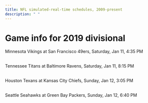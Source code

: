```yaml
---
title: NFL simulated-real-time schedules, 2009-present
description: " "
---
```


# Game info for 2019 divisional

Minnesota Vikings at San Francisco 49ers, Saturday, Jan 11, 4:35 PM

<br/>Tennessee Titans at Baltimore Ravens, Saturday, Jan 11, 8:15 PM

<br/>Houston Texans at Kansas City Chiefs, Sunday, Jan 12, 3:05 PM

<br/>Seattle Seahawks at Green Bay Packers, Sunday, Jan 12, 6:40 PM

